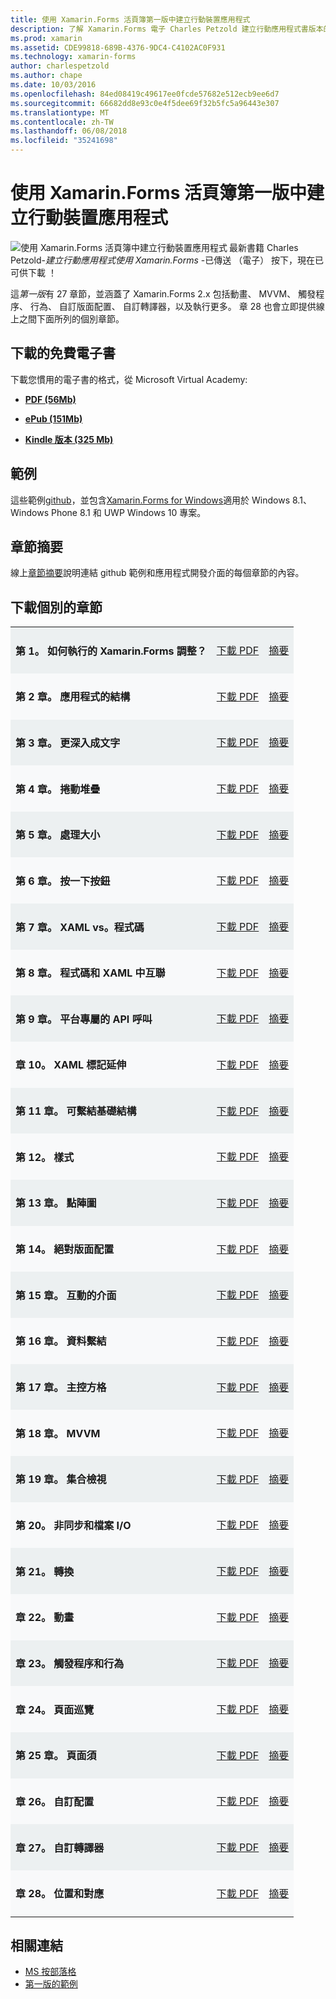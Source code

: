 ```yaml
---
title: 使用 Xamarin.Forms 活頁簿第一版中建立行動裝置應用程式
description: 了解 Xamarin.Forms 電子 Charles Petzold 建立行動應用程式書版本的應用程式開發。
ms.prod: xamarin
ms.assetid: CDE99818-689B-4376-9DC4-C4102AC0F931
ms.technology: xamarin-forms
author: charlespetzold
ms.author: chape
ms.date: 10/03/2016
ms.openlocfilehash: 84ed08419c49617ee0fcde57682e512ecb9ee6d7
ms.sourcegitcommit: 66682dd8e93c0e4f5dee69f32b5fc5a96443e307
ms.translationtype: MT
ms.contentlocale: zh-TW
ms.lasthandoff: 06/08/2018
ms.locfileid: "35241698"
---
```

# <a name="creating-mobile-apps-with-xamarinforms-book-first-edition"></a>使用 Xamarin.Forms 活頁簿第一版中建立行動裝置應用程式

<p><img src="Images/Cover-sml.png" title="使用 Xamarin.Forms 活頁簿中建立行動裝置應用程式" align="left" />最新書籍 Charles Petzold-<i>建立行動應用程式使用 Xamarin.Forms</i> -已傳送 （電子） 按下，現在已可供下載 ！</p>

這*第一版*有 27 章節，並涵蓋了 Xamarin.Forms&nbsp;2.x 包括動畫、 MVVM、 觸發程序、 行為、 自訂版面配置、 自訂轉譯器，以及執行更多。
章 28 也會立即提供線上之間下面所列的個別章節。

## <a name="download-ebook-for-free"></a>下載的免費電子書

下載您慣用的電子書的格式，從 Microsoft Virtual Academy:

*    [**PDF (56Mb)**](https://aka.ms/xamebook)

*    [**ePub (151Mb)**](https://aka.ms/xamebook/epub)

*    [**Kindle 版本 (325 Mb)**](https://aka.ms/xamebook/mobi)

## <a name="samples"></a>範例

這些範例[github](https://github.com/xamarin/xamarin-forms-book-samples)，並包含[Xamarin.Forms for Windows](~/xamarin-forms/platform/windows/index.md)適用於 Windows 8.1、 Windows Phone 8.1 和 UWP Windows 10 專案。

## <a name="chapter-summaries"></a>章節摘要

線上[章節摘要](summaries/index.md)說明連結 github 範例和應用程式開發介面的每個章節的內容。

## <a name="download-individual-chapters"></a>下載個別的章節

<table style="border:0px; box-shadow:0 0px 0px" cellpadding="0" cellspacing="2" border="0" width="85%">
<tr style="background:#ecf0f1">
  <td style="border:0px;">
    <h4>第 1。 如何執行的 Xamarin.Forms 調整？</h4>
  </td>
  <td style="border:0px;" align="right"><a href="https://download.xamarin.com/developer/xamarin-forms-book/XamarinFormsBook-Ch01-Apr2016.pdf">下載 PDF</a> </td>
  <td style="border:0px;" align="right"><a href="summaries/chapter01.md">摘要</a></td>
</tr>
<tr style="background:#f8f9fa">
  <td style="border:0px;">
    <h4>第 2 章。 應用程式的結構</h4>
  </td>
  <td style="border:0px;" align="right"><a href="https://download.xamarin.com/developer/xamarin-forms-book/XamarinFormsBook-Ch02-Apr2016.pdf">下載 PDF</a> </td>
  <td style="border:0px;" align="right"><a href="summaries/chapter02.md">摘要</a></td>
</tr>
<tr style="background:#ecf0f1">
  <td style="border:0px;">
    <h4>第 3 章。 更深入成文字</h4>
  </td>
  <td style="border:0px;" align="right"><a href="https://download.xamarin.com/developer/xamarin-forms-book/XamarinFormsBook-Ch03-Apr2016.pdf">下載 PDF</a> </td>
  <td style="border:0px;" align="right"><a href="summaries/chapter03.md">摘要</a></td>
</tr>
<tr style="background:#f8f9fa">
  <td style="border:0px;">
    <h4>第 4 章。 捲動堆疊</h4>
  </td>
  <td style="border:0px;" align="right"><a href="https://download.xamarin.com/developer/xamarin-forms-book/XamarinFormsBook-Ch04-Apr2016.pdf">下載 PDF</a> </td>
  <td style="border:0px;" align="right"><a href="summaries/chapter04.md">摘要</a></td>
</tr>
<tr style="background:#ecf0f1">
  <td style="border:0px;">
    <h4>第 5 章。 處理大小</h4>
  </td>
  <td style="border:0px;" align="right"><a href="https://download.xamarin.com/developer/xamarin-forms-book/XamarinFormsBook-Ch05-Apr2016.pdf">下載 PDF</a> </td>
  <td style="border:0px;" align="right"><a href="summaries/chapter05.md">摘要</a></td>
</tr>
<tr style="background:#f8f9fa">
  <td style="border:0px;">
    <h4>第 6 章。 按一下按鈕</h4>
  </td>
  <td style="border:0px;" align="right"><a href="https://download.xamarin.com/developer/xamarin-forms-book/XamarinFormsBook-Ch06-Apr2016.pdf">下載 PDF</a> </td>
  <td style="border:0px;" align="right"><a href="summaries/chapter06.md">摘要</a></td>
</tr>
<tr style="background:#ecf0f1">
  <td style="border:0px;">
    <h4>第 7 章。 XAML vs。程式碼</h4>
  </td>
  <td style="border:0px;" align="right"><a href="https://download.xamarin.com/developer/xamarin-forms-book/XamarinFormsBook-Ch07-Apr2016.pdf">下載 PDF</a> </td>
  <td style="border:0px;" align="right"><a href="summaries/chapter07.md">摘要</a></td>
</tr>
<tr style="background:#f8f9fa">
  <td style="border:0px;">
    <h4>第 8 章。 程式碼和 XAML 中互聯</h4>
  </td>
  <td style="border:0px;" align="right"><a href="https://download.xamarin.com/developer/xamarin-forms-book/XamarinFormsBook-Ch08-Apr2016.pdf">下載 PDF</a> </td>
  <td style="border:0px;" align="right"><a href="summaries/chapter08.md">摘要</a></td>
</tr>
<tr style="background:#ecf0f1">
  <td style="border:0px;">
    <h4>第 9 章。 平台專屬的 API 呼叫</h4>
  </td>
  <td style="border:0px;" align="right"><a href="https://download.xamarin.com/developer/xamarin-forms-book/XamarinFormsBook-Ch09-Apr2016.pdf">下載 PDF</a> </td>
  <td style="border:0px;" align="right"><a href="summaries/chapter09.md">摘要</a></td>
</tr>
<tr style="background:#f8f9fa">
  <td style="border:0px;">
    <h4>章 10。 XAML 標記延伸</h4>
  </td>
  <td style="border:0px;" align="right"><a href="https://download.xamarin.com/developer/xamarin-forms-book/XamarinFormsBook-Ch10-Apr2016.pdf">下載 PDF</a> </td>
  <td style="border:0px;" align="right"><a href="summaries/chapter10.md">摘要</a></td>
</tr>
<tr style="background:#ecf0f1">
  <td style="border:0px;">
    <h4>第 11 章。 可繫結基礎結構</h4>
  </td>
  <td style="border:0px;" align="right"><a href="https://download.xamarin.com/developer/xamarin-forms-book/XamarinFormsBook-Ch11-Apr2016.pdf">下載 PDF</a> </td>
  <td style="border:0px;" align="right"><a href="summaries/chapter11.md">摘要</a></td>
</tr>
<tr style="background:#f8f9fa">
  <td style="border:0px;">
    <h4>第 12。 樣式</h4>
  </td>
  <td style="border:0px;" align="right"><a href="https://download.xamarin.com/developer/xamarin-forms-book/XamarinFormsBook-Ch12-Apr2016.pdf">下載 PDF</a> </td>
  <td style="border:0px;" align="right"><a href="summaries/chapter12.md">摘要</a></td>
</tr>
<tr style="background:#ecf0f1">
  <td style="border:0px;">
    <h4>第 13 章。 點陣圖</h4>
  </td>
  <td style="border:0px;" align="right"><a href="https://download.xamarin.com/developer/xamarin-forms-book/XamarinFormsBook-Ch13-Apr2016.pdf">下載 PDF</a> </td>
  <td style="border:0px;" align="right"><a href="summaries/chapter13.md">摘要</a></td>
</tr>
<tr style="background:#f8f9fa">
  <td style="border:0px;">
    <h4>第 14。 絕對版面配置</h4>
  </td>
  <td style="border:0px;" align="right"><a href="https://download.xamarin.com/developer/xamarin-forms-book/XamarinFormsBook-Ch14-Apr2016.pdf">下載 PDF</a> </td>
  <td style="border:0px;" align="right"><a href="summaries/chapter14.md">摘要</a></td>
</tr>
<tr style="background:#ecf0f1">
  <td style="border:0px;">
    <h4>第 15 章。 互動的介面</h4>
  </td>
  <td style="border:0px;" align="right"><a href="https://download.xamarin.com/developer/xamarin-forms-book/XamarinFormsBook-Ch15-Apr2016.pdf">下載 PDF</a> </td>
  <td style="border:0px;" align="right"><a href="summaries/chapter15.md">摘要</a></td>
</tr>
<tr style="background:#f8f9fa">
  <td style="border:0px;">
    <h4>第 16 章。 資料繫結</h4>
  </td>
  <td style="border:0px;" align="right"><a href="https://download.xamarin.com/developer/xamarin-forms-book/XamarinFormsBook-Ch16-Apr2016.pdf">下載 PDF</a> </td>
  <td style="border:0px;" align="right"><a href="summaries/chapter16.md">摘要</a></td>
</tr>
<tr style="background:#ecf0f1">
  <td style="border:0px;">
    <h4>第 17 章。 主控方格</h4>
  </td>
  <td style="border:0px;" align="right"><a href="https://download.xamarin.com/developer/xamarin-forms-book/XamarinFormsBook-Ch17-Apr2016.pdf">下載 PDF</a> </td>
  <td style="border:0px;" align="right"><a href="summaries/chapter17.md">摘要</a></td></tr>
<tr style="background:#f8f9fa">
  <td style="border:0px;">
    <h4>第 18 章。 MVVM</h4>
  </td>
  <td style="border:0px;" align="right"><a href="https://download.xamarin.com/developer/xamarin-forms-book/XamarinFormsBook-Ch18-Apr2016.pdf">下載 PDF</a> </td>
  <td style="border:0px;" align="right"><a href="summaries/chapter18.md">摘要</a></td></tr>
<tr style="background:#ecf0f1">
  <td style="border:0px;">
    <h4>第 19 章。 集合檢視</h4>
  </td>
  <td style="border:0px;" align="right"><a href="https://download.xamarin.com/developer/xamarin-forms-book/XamarinFormsBook-Ch19-Apr2016.pdf">下載 PDF</a> </td>
  <td style="border:0px;" align="right"><a href="summaries/chapter19.md">摘要</a></td></tr>
<tr style="background:#f8f9fa">
  <td style="border:0px;">
    <h4>第 20。 非同步和檔案 I/O</h4>
  </td>
  <td style="border:0px;" align="right"><a href="https://download.xamarin.com/developer/xamarin-forms-book/XamarinFormsBook-Ch20-Apr2016.pdf">下載 PDF</a> </td>
  <td style="border:0px;" align="right"><a href="summaries/chapter20.md">摘要</a></td></tr>
<tr style="background:#ecf0f1">
  <td style="border:0px;">
    <h4>第 21。 轉換</h4>
  </td>
  <td style="border:0px;" align="right"><a href="https://download.xamarin.com/developer/xamarin-forms-book/XamarinFormsBook-Ch21-Apr2016.pdf">下載 PDF</a> </td>
  <td style="border:0px;" align="right"><a href="summaries/chapter21.md">摘要</a></td></tr>
</tr>
<tr style="background:#f8f9fa">
  <td style="border:0px;">
    <h4>章 22。 動畫</h4>
  </td>
  <td style="border:0px;" align="right"><a href="https://download.xamarin.com/developer/xamarin-forms-book/XamarinFormsBook-Ch22-Apr2016.pdf">下載 PDF</a> </td>
  <td style="border:0px;" align="right"><a href="summaries/chapter22.md">摘要</a></td></tr>
</tr>
<tr style="background:#ecf0f1">
  <td style="border:0px;">
    <h4>章 23。 觸發程序和行為</h4>
  </td>
  <td style="border:0px;" align="right"><a href="https://download.xamarin.com/developer/xamarin-forms-book/XamarinFormsBook-Ch23-Apr2016.pdf">下載 PDF</a> </td>
  <td style="border:0px;" align="right"><a href="summaries/chapter23.md">摘要</a></td></tr>
</tr>
<tr style="background:#f8f9fa">
  <td style="border:0px;">
    <h4>章 24。 頁面巡覽</h4>
  </td>
  <td style="border:0px;" align="right"><a href="https://download.xamarin.com/developer/xamarin-forms-book/XamarinFormsBook-Ch24-Apr2016.pdf">下載 PDF</a> </td>
  <td style="border:0px;" align="right"><a href="summaries/chapter24.md">摘要</a></td></tr>
</tr>
<tr style="background:#ecf0f1">
  <td style="border:0px;">
    <h4>第 25 章。 頁面須</h4>
  </td>
  <td style="border:0px;" align="right"><a href="https://download.xamarin.com/developer/xamarin-forms-book/XamarinFormsBook-Ch25-Apr2016.pdf">下載 PDF</a> </td>
  <td style="border:0px;" align="right"><a href="summaries/chapter25.md">摘要</a></td></tr>
</tr>
<tr style="background:#f8f9fa">
  <td style="border:0px;">
    <h4>章 26。 自訂配置</h4>
  </td>
  <td style="border:0px;" align="right"><a href="https://download.xamarin.com/developer/xamarin-forms-book/XamarinFormsBook-Ch26-Apr2016.pdf">下載 PDF</a> </td>
  <td style="border:0px;" align="right"><a href="summaries/chapter26.md">摘要</a></td></tr>
</tr>
<tr style="background:#ecf0f1">
  <td style="border:0px;">
    <h4>章 27。 自訂轉譯器</h4>
  </td>
  <td style="border:0px;" align="right"><a href="https://download.xamarin.com/developer/xamarin-forms-book/XamarinFormsBook-Ch27-Apr2016.pdf">下載 PDF</a> </td>
  <td style="border:0px;" align="right"><a href="summaries/chapter27.md">摘要</a></td></tr>
</tr>
<tr style="background:#f8f9fa">
  <td style="border:0px;">
    <h4>章 28。 位置和對應</h4>
  </td>
  <td style="border:0px;" align="right"><a href="https://download.xamarin.com/developer/xamarin-forms-book/XamarinFormsBook-Ch28-Aug2016.pdf">下載 PDF</a> </td>
  <td style="border:0px;" align="right"><a href="summaries/chapter28.md">摘要</a></td></tr>
</tr>
</table>



## <a name="related-links"></a>相關連結

- [MS 按部落格](https://blogs.msdn.microsoft.com/microsoft_press/2016/03/31/free-ebook-creating-mobile-apps-with-xamarin-forms/)
- [第一版的範例](https://github.com/xamarin/xamarin-forms-book-samples)
